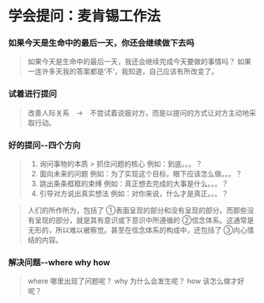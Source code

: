 # 学会提问：麦肯锡工作法

### 如果今天是生命中的最后一天，你还会继续做下去吗
> 如果今天是生命中的最后一天，我还会继续完成今天要做的事情吗？
> 如果一连许多天我的答案都是‘不’，我知道，自己应该有所改变了。

### 试着进行提问
> 改善人际关系　→　不尝试着说服对方，而是以提问的方式让对方主动地采取行动。

### 好的提问--四个方向
> 1. 询问事物的本质 > 抓住问题的核心
> 例如：到底。。。？
> 2. 面向未来的问题
> 例如：为了实现这个目标，眼下应该怎么做。。。？
> 3. 跳出条条框框的束缚
> 例如：真正想去完成的大事是什么。。。？
> 4. 引导对方说出真实想法
> 例如：对你来说，什么才是真正。。。？

>人们的所作所为，包括了
①表面呈现的部分和没有呈现的部分。而那些没有呈现的部分，就是其有意识或下意识中所遵循的
②信念体系。这通常是无形的，所以难以被察觉。甚至在信念体系的构成中，还包括了
③内心情结的内容。

### 解决问题--where why how
> where 哪里出现了问题呢？
> why 为什么会发生呢？
> how 该怎么做才好呢？
